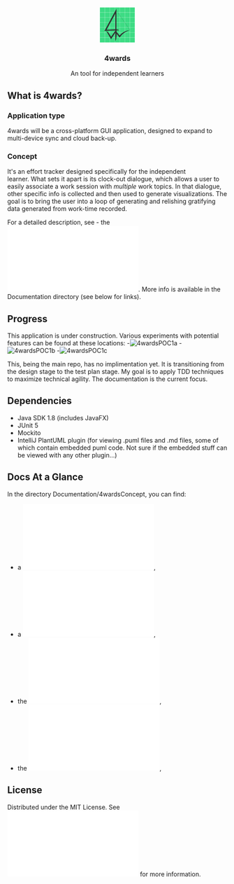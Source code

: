 <br />

<p align="center">
  <a href="https://github.com/tunepruner/4wards">
    <img src="Documentation/Images/4wardsICON.png" alt="Logo" width="80" height="80">
  </a>

  <h3 align="center">4wards</h3>

  <p align="center">
    An tool for independent learners
    <br />
  </p>
</p>

## What is 4wards?
### Application type
4wards will be a cross-platform GUI application, designed to expand to 
multi-device sync and cloud back-up.
 
### Concept
It's an effort tracker designed specifically for the independent  
learner. What sets it apart is its clock-out dialogue, 
which allows a user to easily associate a work session with <i>multiple</i> 
work topics. In that dialogue, other specific info is collected and then used
to generate visualizations. The goal is to bring the user into a loop 
of generating and relishing gratifying data generated from work-time recorded.

For a detailed description, see - the ![MVP](Documentation/4wardsConcept/MVP.md).
More info is available in the Documentation directory (see below for links).

## Progress

This application is under construction. Various experiments with 
potential features can be found at these locations:
-![4wardsPOC1a](https://github.com/tunepruner/4wards_POC1.a_MultiList)
-![4wardsPOC1b](https://github.com/tunepruner/4wards_POC1.b_editor)
-![4wardsPOC1c](https://github.com/tunepruner/4wards_POC1.c_navigation)

This, being the main repo, has no implimentation yet. 
It is transitioning from the design stage to the test plan stage. 
My goal is to apply TDD techniques to maximize technical agility.
The documentation is the current focus. 

## Dependencies

- Java SDK 1.8 (includes JavaFX)
- JUnit 5
- Mockito
- IntelliJ PlantUML plugin (for viewing .puml files and .md files, 
some of which contain embedded puml code. Not sure if the embedded stuff can 
be viewed with any other plugin...)

## Docs At a Glance

In the directory Documentation/4wardsConcept, you can find:
- a ![problem statement](Documentation/4wardsConcept/ProblemStatements.md),
- a ![product vision](Documentation/4wardsConcept/ProductVision.md),
- the ![MVP requirements](Documentation/4wardsConcept/MVP.md),
- the ![post MVP overflow](Documentation/4wardsConcept/PostMvpOverflow.md),

## License

Distributed under the MIT License. See ![`LICENSE`](LICENSE.txt) for more information.
